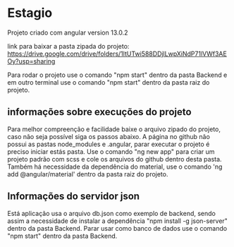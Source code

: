 # Estagio

Projeto criado com angular version 13.0.2

link para baixar a pasta zipada do projeto: https://drive.google.com/drive/folders/1ltUTwi588DDjlLwpXiNdP71lVWf3AEOy?usp=sharing

Para rodar o projeto use o comando "npm start" dentro da pasta Backend e em outro terminal use o comando "npm start" dentro da pasta raiz do projeto.

## informações sobre execuções do projeto

Para melhor compreenção e facilidade baixe o arquivo zipado do projeto, caso não seja possível siga os passos abaixo.
A página no github não possui as pastas node_modules e .angular, parar executar o projeto é preciso iniciar estás pasta.
Use o comando "ng new app" para criar um projeto padrão com scss e cole os arquivos do github dentro desta pasta.
Também há necessidade da dependência do material, use o comando 'ng add @angular/material' dentro da pasta raiz do projeto.

## Informações do servidor json

Está aplicação usa o arquivo db.json como exemplo de backend, sendo assim a necessidade de instalar a dependência "npm install -g json-server" dentro da pasta Backend.
Parar usar como banco de dados use o comando "npm start" dentro da pasta Backend.


